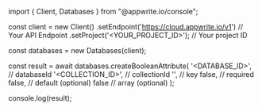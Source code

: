 import { Client, Databases } from "@appwrite.io/console";

const client = new Client()
    .setEndpoint('https://cloud.appwrite.io/v1') // Your API Endpoint
    .setProject('&lt;YOUR_PROJECT_ID&gt;'); // Your project ID

const databases = new Databases(client);

const result = await databases.createBooleanAttribute(
    '<DATABASE_ID>', // databaseId
    '<COLLECTION_ID>', // collectionId
    '', // key
    false, // required
    false, // default (optional)
    false // array (optional)
);

console.log(result);
